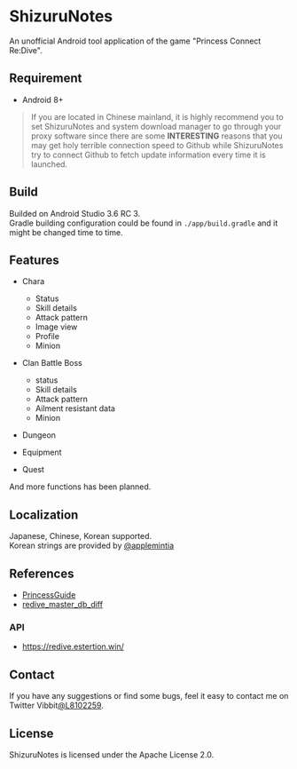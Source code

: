 # ShizuruNotes
An unofficial Android tool application of the game "Princess Connect Re:Dive".

## Requirement
* Android 8+  
> If you are located in Chinese mainland, it is highly recommend you to set ShizuruNotes and system download manager to go through your proxy software since there are some **INTERESTING** reasons that you may get holy terrible connection speed to Github while ShizuruNotes try to connect Github to fetch update information every time it is launched. 

## Build
Builded on Android Studio 3.6 RC 3.  
Gradle building configuration could be found in `./app/build.gradle` and it might be changed time to time.

## Features
* Chara 
	* Status
	* Skill details
	* Attack pattern
	* Image view
	* Profile
	* Minion

* Clan Battle Boss 
	* status
	* Skill details
	* Attack pattern
	* Ailment resistant data
	* Minion

* Dungeon 
* Equipment 
* Quest

And more functions has been planned. 

## Localization 
Japanese, Chinese, Korean supported.  
Korean strings are provided by [@applemintia](https://twitter.com/_applemintia) 

## References 
* [PrincessGuide](https://github.com/superk589/PrincessGuide) 
* [redive_master_db_diff](https://github.com/esterTion/redive_master_db_diff) 

### API
* https://redive.estertion.win/

## Contact
If you have any suggestions or find some bugs, feel it easy to contact me on Twitter Vibbit[@L8102259](https://twitter.com/L8102259). 

## License 
ShizuruNotes is licensed under the Apache License 2.0. 
